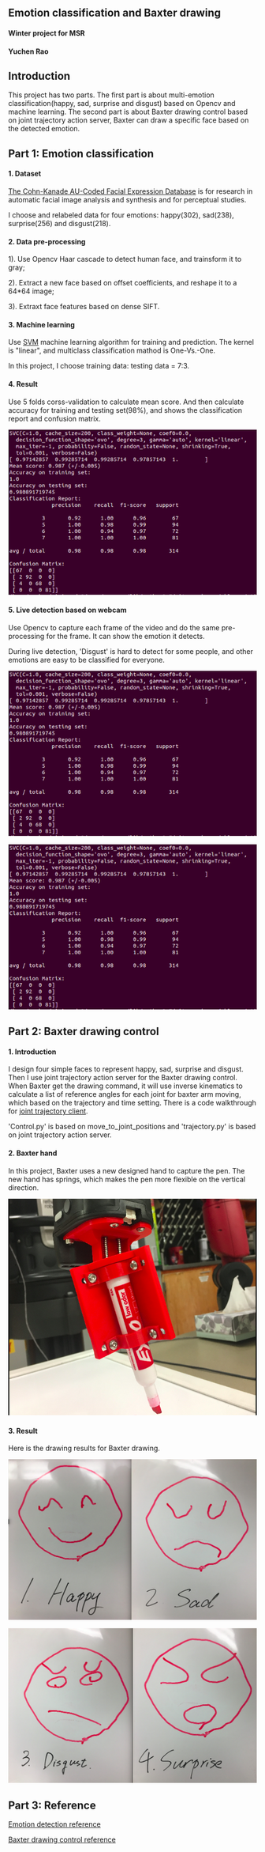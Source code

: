 ## Emotion classification and Baxter drawing
#### Winter project for MSR
#### Yuchen Rao


## Introduction

This project has two parts. The first part is about multi-emotion classification(happy, sad, surprise and disgust) based on Opencv and machine learning. The second part is about Baxter drawing control based on joint trajectory action server, Baxter can draw a specific face based on the detected emotion.

## Part 1: Emotion classification

#### 1. Dataset

[The Cohn-Kanade AU-Coded Facial Expression Database](http://www.pitt.edu/~emotion/ck-spread.htm) is for research in automatic facial image analysis and synthesis and for perceptual studies.

I choose and relabeled data for four emotions: happy(302), sad(238), surprise(256) and disgust(218).

#### 2. Data pre-processing

1). Use Opencv Haar cascade to detect human face, and trainsform it to gray;

2). Extract a new face based on offset coefficients, and reshape it to a 64*64 image;

3). Extraxt face features based on dense SIFT.

#### 3. Machine learning

Use [SVM](http://scikit-learn.org/stable/modules/svm.html#svm) machine learning algorithm for training and prediction. The kernel is "linear", and multiclass classification mathod is One-Vs.-One.

In this project, I choose training data: testing data = 7:3.

#### 4. Result

Use 5 folds corss-validation to calculate mean score. And then calculate accuracy for training and testing set(98%), and shows the classification report and confusion matrix.

![Image of 4_0.01](https://github.com/yuchenrao/emotion-detection-and-baxter-drawing/blob/master/picture/classify_result.png)
<!-- 4_0.01 -->

#### 5. Live detection based on webcam

Use Opencv to capture each frame of the video and do the same pre-processing for the frame. It can show the emotion it detects.

During live detection, 'Disgust' is hard to detect for some people, and other emotions are easy to be classified for everyone.

![Image of 4_1.01](https://github.com/yuchenrao/emotion-detection-and-baxter-drawing/blob/master/picture/result.png)
<!-- 4_1.01 -->

![Image of 4_1.02](https://github.com/yuchenrao/emotion-detection-and-baxter-drawing/blob/master/picture/result.png)
<!-- 4_1.02 -->

## Part 2: Baxter drawing control

#### 1. Introduction

I design four simple faces to represent happy, sad, surprise and disgust. Then I use joint trajectory action server for the Baxter drawing control.
When Baxter get the drawing command, it will use inverse kinematics to calculate a list of reference angles for each joint for baxter arm moving, which based on the trajectory and time setting. There is a code walkthrough for [joint trajectory client](http://sdk.rethinkrobotics.com/wiki/Joint_Trajectory_Client_-_Code_Walkthrough).

'Control.py' is based on move_to_joint_positions and 'trajectory.py' is based on joint trajectory action server.

#### 2. Baxter hand

In this project, Baxter uses a new designed hand to capture the pen. The new hand has springs, which makes the pen more flexible on the vertical direction.

![Image of 4_0.07](https://github.com/yuchenrao/emotion-detection-and-baxter-drawing/blob/master/picture/Baxter_hand.png)
<!-- 4_0.07 -->

#### 3. Result

Here is the drawing results for Baxter drawing.

![Image of 4_0.03](https://github.com/yuchenrao/emotion-detection-and-baxter-drawing/blob/master/picture/draw_res1.png)
<!-- 4_0.03 -->

![Image of 4_0.04](https://github.com/yuchenrao/emotion-detection-and-baxter-drawing/blob/master/picture/draw_res2.png)
<!-- 4_0.04 -->

## Part 3: Reference

[Emotion detection reference](http://flothesof.github.io/smile-recognition.html)

[Baxter drawing control reference](https://github.com/MingheJiang/baxter_drawing)

